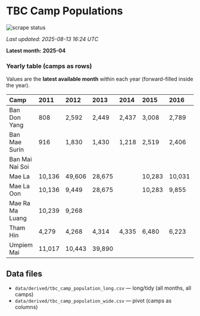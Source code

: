 # TBC Camp Populations

![scrape status](https://github.com/DMParker1/tbc-camp-pops/actions/workflows/scrape.yml/badge.svg)

_Last updated: 2025-08-13 16:24 UTC_

**Latest month:** **2025-04**

### Yearly table (camps as rows)
Values are the **latest available month** within each year (forward-filled inside the year).

| Camp            | 2011   | 2012   | 2013   | 2014   | 2015   | 2016   | 2017   | 2018   | 2019   | 2020   | 2021   | 2022   | 2023   | 2024   | 2025   |
|:----------------|:-------|:-------|:-------|:-------|:-------|:-------|:-------|:-------|:-------|:-------|:-------|:-------|:-------|:-------|:-------|
| Ban Don Yang    | 808    | 2,592  | 2,449  | 2,437  | 3,008  | 2,789  | 2,747  |        |        |        |        |        | 2,437  | 2,437  | 2,437  |
| Ban Mae Surin   | 916    | 1,830  | 1,430  | 1,218  | 2,519  | 2,406  | 2,287  |        |        |        |        |        | 1,897  | 1,897  | 1,897  |
| Ban Mai Nai Soi |        |        |        |        |        |        | 9,730  |        |        |        |        |        | 9,799  | 9,799  | 9,799  |
| Mae La          | 10,136 | 49,606 | 28,675 |        | 10,283 | 10,031 | 36,613 | 35,666 | 34,718 | 34,320 | 34,215 | 34,063 | 34,063 | 34,063 | 34,063 |
| Mae La Oon      | 10,136 | 9,449  | 28,675 |        | 10,283 | 9,855  | 9,546  |        |        |        |        |        | 8,909  | 8,909  | 8,909  |
| Mae Ra Ma Luang | 10,239 | 9,268  |        |        |        |        | 10,592 |        |        |        |        |        | 9,799  | 9,799  | 9,799  |
| Tham Hin        | 4,279  | 4,268  | 4,314  | 4,335  | 6,480  | 6,223  | 6,168  |        |        |        |        |        | 5,712  | 5,712  | 5,712  |
| Umpiem Mai      | 11,017 | 10,443 | 39,890 |        |        |        | 11,586 | 11,296 |        |        | 4,464  |        | 10,609 | 10,609 | 10,609 |

## Data files

- `data/derived/tbc_camp_population_long.csv` — long/tidy (all months, all camps)
- `data/derived/tbc_camp_population_wide.csv` — pivot (camps as columns)
